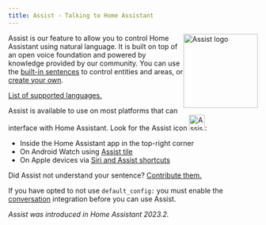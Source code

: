```yaml
---
title: Assist - Talking to Home Assistant
---
```


<img src='/images/assist/assist-logo.png' class='no-shadow' alt='Assist logo' style='width: 150px; float: right'>

Assist is our feature to allow you to control Home Assistant using natural language. It is built on top of an open voice foundation and powered by knowledge provided by our community. You can use the [built-in sentences](/docs/assist/builtin_sentences) to control entities and areas, or [create your own](/docs/assist/custom_sentences).

[List of supported languages.](https://developers.home-assistant.io/docs/voice/intent-recognition/supported-languages)

Assist is available to use on most platforms that can interface with Home Assistant. Look for the Assist icon <img src='/images/assist/assist-icon.svg' alt='Assist icon' style='height: 32px' class='no-shadow'>:

- Inside the Home Assistant app in the top-right corner
- On Android Watch using [Assist tile](/docs/assist/android)
- On Apple devices via [Siri and Assist shortcuts](/docs/assist/apple)

Did Assist not understand your sentence? [Contribute them.](https://developers.home-assistant.io/docs/voice/intent-recognition/)

If you have opted to not use `default_config:` you must enable the [conversation](https://www.home-assistant.io/integrations/conversation/) integration before you can use Assist.
 
_Assist was introduced in Home Assistant 2023.2._


<lite-youtube videoid="sQ7X7jz1SrA" videotitle="Assist on Apple HomePod"></lite-youtube>
